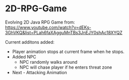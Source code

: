 # 2D-RPG-Game

Evolving 2D Java RPG Game from:</br>
https://www.youtube.com/watch?v=dEKs-3GhVKQ&list=PLah6faXAgguMnTBs3JnEJY0shAc18XYQZ

Current additons added:
<ul>
  <li>Player animation stops at current frame when he stops.</li>
  <li>Added NPC
    <ul>
    <li>NPC randomly walks around</li>
    <li>NPC will chase player if he enters threat zone</li>
    </ul>
  </li>
  <li>Next - Attacking Animation</li>
</ul>


